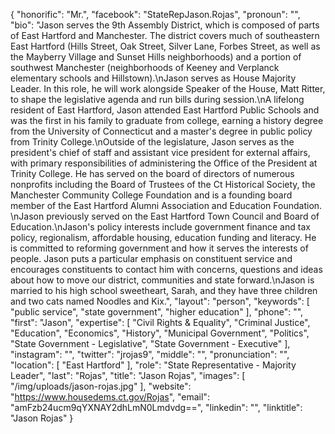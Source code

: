 {
  "honorific": "Mr.",
  "facebook": "StateRepJason.Rojas",
  "pronoun": "",
  "bio": "Jason serves the 9th Assembly District, which is composed of parts of East Hartford and Manchester. The district covers much of southeastern East Hartford (Hills Street, Oak Street, Silver Lane, Forbes Street, as well as the Mayberry Village and Sunset Hills neighborhoods) and a portion of southwest Manchester (neighborhoods of Keeney and Verplanck elementary schools and Hillstown).\nJason serves as House Majority Leader. In this role, he will work alongside Speaker of the House, Matt Ritter, to shape the legislative agenda and run bills during session.\nA lifelong resident of East Hartford, Jason attended East Hartford Public Schools and was the first in his family to graduate from college, earning a history degree from the University of Connecticut and a master's degree in public policy from Trinity College.\nOutside of the legislature, Jason serves as the president's chief of staff and assistant vice president for external affairs, with primary responsibilities of administering the Office of the President at Trinity College. He has served on the board of directors of numerous nonprofits including the Board of Trustees of the Ct Historical Society, the Manchester Community College Foundation and is a founding board member of the East Hartford Alumni Association and Education Foundation. \nJason previously served on the East Hartford Town Council and Board of Education.\nJason's policy interests include government finance and tax policy, regionalism, affordable housing, education funding and literacy. He is committed to reforming government and how it serves the interests of people. Jason puts a particular emphasis on constituent service and encourages constituents to contact him with concerns, questions and ideas about how to move our district, communities and state forward.\nJason is married to his high school sweetheart, Sarah, and they have three children and two cats named Noodles and Kix.",
  "layout": "person",
  "keywords": [
    "public service",
    "state government",
    "higher education"
  ],
  "phone": "",
  "first": "Jason",
  "expertise": [
    "Civil Rights & Equality",
    "Criminal Justice",
    "Education",
    "Economics",
    "History",
    "Municipal Government",
    "Politics",
    "State Government - Legislative",
    "State Government - Executive"
  ],
  "instagram": "",
  "twitter": "jrojas9",
  "middle": "",
  "pronunciation": "",
  "location": [
    "East Hartford"
  ],
  "role": "State Representative - Majority Leader",
  "last": "Rojas",
  "title": "Jason Rojas",
  "images": [
    "/img/uploads/jason-rojas.jpg"
  ],
  "website": "https://www.housedems.ct.gov/Rojas",
  "email": "amFzb24ucm9qYXNAY2dhLmN0Lmdvdg==",
  "linkedin": "",
  "linktitle": "Jason Rojas"
}